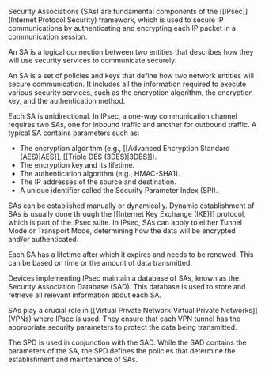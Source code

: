 Security Associations (SAs) are fundamental components of the [[IPsec]] (Internet Protocol Security) framework, which is used to secure IP communications by authenticating and encrypting each IP packet in a communication session. 

An SA is a logical connection between two entities that describes how they will use security services to communicate securely.

An SA is a set of policies and keys that define how two network entities will secure communication. It includes all the information required to execute various security services, such as the encryption algorithm, the encryption key, and the authentication method.

Each SA is unidirectional. In IPsec, a one-way communication channel requires two SAs, one for inbound traffic and another for outbound traffic. A typical SA contains parameters such as:

- The encryption algorithm (e.g., [[Advanced Encryption Standard (AES)|AES]], [[Triple DES (3DES)|3DES]]).
- The encryption key and its lifetime.
- The authentication algorithm (e.g., HMAC-SHA1).
- The IP addresses of the source and destination.
- A unique identifier called the Security Parameter Index (SPI).

SAs can be established manually or dynamically. Dynamic establishment of SAs is usually done through the [[Internet Key Exchange (IKE)]] protocol, which is part of the IPsec suite. In IPsec, SAs can apply to either Tunnel Mode or Transport Mode, determining how the data will be encrypted and/or authenticated.

Each SA has a lifetime after which it expires and needs to be renewed. This can be based on time or the amount of data transmitted. 

Devices implementing IPsec maintain a database of SAs, known as the Security Association Database (SAD). This database is used to store and retrieve all relevant information about each SA.

SAs play a crucial role in [[Virtual Private Network|Virtual Private Networks]] (VPNs) where IPsec is used. They ensure that each VPN tunnel has the appropriate security parameters to protect the data being transmitted.

The SPD is used in conjunction with the SAD. While the SAD contains the parameters of the SA, the SPD defines the policies that determine the establishment and maintenance of SAs.

